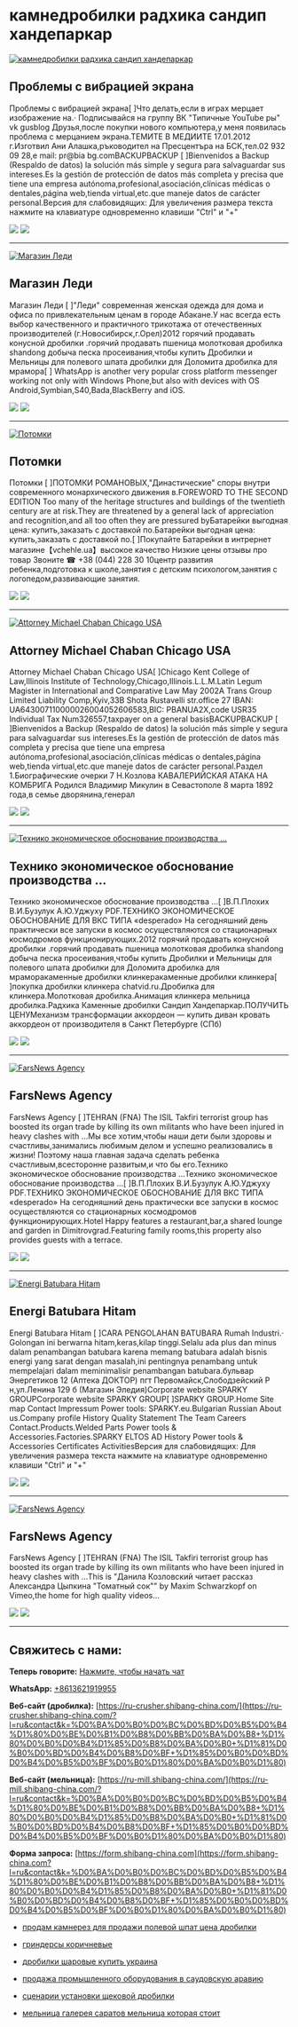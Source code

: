 # камнедробилки радхика сандип хандепаркар

<a href="https://swt.shibang-china.com/?l=ru&img&k=%D0%BA%D0%B0%D0%BC%D0%BD%D0%B5%D0%B4%D1%80%D0%BE%D0%B1%D0%B8%D0%BB%D0%BA%D0%B8+%D1%80%D0%B0%D0%B4%D1%85%D0%B8%D0%BA%D0%B0+%D1%81%D0%B0%D0%BD%D0%B4%D0%B8%D0%BF+%D1%85%D0%B0%D0%BD%D0%B4%D0%B5%D0%BF%D0%B0%D1%80%D0%BA%D0%B0%D1%80" target="_blank">![камнедробилки радхика сандип хандепаркар](http://static.shibang-china.com/all-800x300/789.jpg)</a>

## Проблемы с вибрацией экрана
Проблемы с вибрацией экрана[ ]Что делать,если в играх мерцает изображение на.&#183; Подписывайся на группу ВК &quot;Типичные YouTube ры&quot; vk gusblog Друзья,после покупки нового компьютера,у меня появилась проблема с мерцанием экрана.ТЕМИТЕ В МЕДИИТЕ 17.01.2012 г.Изготвил Ани Алашка,ръководител на Пресцентъра на БСК,тел.02 932 09 28,e mail: pr@bia bg.comBACKUPBACKUP [ ]Bienvenidos a Backup (Respaldo de datos) la soluci&#243;n m&#225;s simple y segura para salvaguardar sus intereses.Es la gesti&#243;n de protecci&#243;n de datos m&#225;s completa y precisa que tiene una empresa aut&#243;noma,profesional,asociaci&#243;n,cl&#237;nicas m&#233;dicas o dentales,p&#225;gina web,tienda virtual,etc.que maneje datos de car&#225;cter personal.Версия для слабовидящих: Для увеличения размера текста нажмите на клавиатуре одновременно клавиши &quot;Ctrl&quot; и &quot;+&quot;


<a href="https://whatsapp.shibangsoft.com/WhatsApp.php" target="_blank" title="WhatsApp">![](http://static.shibang-china.com/icon/whatsapp.png)</a> <a href="https://swt.shibang-china.com/?l=ru&icon&k=%D0%BA%D0%B0%D0%BC%D0%BD%D0%B5%D0%B4%D1%80%D0%BE%D0%B1%D0%B8%D0%BB%D0%BA%D0%B8+%D1%80%D0%B0%D0%B4%D1%85%D0%B8%D0%BA%D0%B0+%D1%81%D0%B0%D0%BD%D0%B4%D0%B8%D0%BF+%D1%85%D0%B0%D0%BD%D0%B4%D0%B5%D0%BF%D0%B0%D1%80%D0%BA%D0%B0%D1%80" target="_blank">![](http://static.shibang-china.com/icon/chat-ru.png)</a>

---

<a href="https://swt.shibang-china.com/?l=ru&img&k=%D0%BA%D0%B0%D0%BC%D0%BD%D0%B5%D0%B4%D1%80%D0%BE%D0%B1%D0%B8%D0%BB%D0%BA%D0%B8+%D1%80%D0%B0%D0%B4%D1%85%D0%B8%D0%BA%D0%B0+%D1%81%D0%B0%D0%BD%D0%B4%D0%B8%D0%BF+%D1%85%D0%B0%D0%BD%D0%B4%D0%B5%D0%BF%D0%B0%D1%80%D0%BA%D0%B0%D1%80" target="_blank">![Магазин Леди](http://static.shibang-china.com/all-800x300/1474.jpg)</a>

## Магазин Леди
Магазин Леди [ ]&quot;Леди&quot; современная женская одежда для дома и офиса по привлекательным ценам в городе Абакане.У нас всегда есть выбор качественного и практичного трикотажа от отечественных производителей (г.Новосибирск,г.Орел)2012 горячий продавать конусной дробилки .горячий продавать пшеница молотковая дробилка shandong добыча песка просеивания,чтобы купить Дробилки и Мельницы для полевого шпата дробилки для Доломита дробилка для мрамора[ ] WhatsApp is another very popular cross platform messenger working not only with Windows Phone,but also with devices with OS Android,Symbian,S40,Bada,BlackBerry and iOS.


<a href="https://whatsapp.shibangsoft.com/WhatsApp.php" target="_blank" title="WhatsApp">![](http://static.shibang-china.com/icon/whatsapp.png)</a> <a href="https://swt.shibang-china.com/?l=ru&icon&k=%D0%BA%D0%B0%D0%BC%D0%BD%D0%B5%D0%B4%D1%80%D0%BE%D0%B1%D0%B8%D0%BB%D0%BA%D0%B8+%D1%80%D0%B0%D0%B4%D1%85%D0%B8%D0%BA%D0%B0+%D1%81%D0%B0%D0%BD%D0%B4%D0%B8%D0%BF+%D1%85%D0%B0%D0%BD%D0%B4%D0%B5%D0%BF%D0%B0%D1%80%D0%BA%D0%B0%D1%80" target="_blank">![](http://static.shibang-china.com/icon/chat-ru.png)</a>

---

<a href="https://swt.shibang-china.com/?l=ru&img&k=%D0%BA%D0%B0%D0%BC%D0%BD%D0%B5%D0%B4%D1%80%D0%BE%D0%B1%D0%B8%D0%BB%D0%BA%D0%B8+%D1%80%D0%B0%D0%B4%D1%85%D0%B8%D0%BA%D0%B0+%D1%81%D0%B0%D0%BD%D0%B4%D0%B8%D0%BF+%D1%85%D0%B0%D0%BD%D0%B4%D0%B5%D0%BF%D0%B0%D1%80%D0%BA%D0%B0%D1%80" target="_blank">![Потомки](http://static.shibang-china.com/all-800x300/1344.jpg)</a>

## Потомки
Потомки [ ]ПОТОМКИ РОМАНОВЫХ,&quot;Династические&quot; споры внутри современного монархического движения в.FOREWORD TO THE SECOND EDITION Too many of the heritage structures and buildings of the twentieth century are at risk.They are threatened by a general lack of appreciation and recognition,and all too often they are pressured byБатарейки выгодная цена: купить,заказать с доставкой по.Батарейки выгодная цена: купить,заказать с доставкой по.[ ]Покупайте Батарейки в интрернет магазине【vchehle.ua】высокое качество Низкие цены отзывы про товар Звоните ☎ +38 (044) 228 30 10центр развития ребенка,подготовка к школе,занятия с детским психологом,занятия с логопедом,развивающие занятия.


<a href="https://whatsapp.shibangsoft.com/WhatsApp.php" target="_blank" title="WhatsApp">![](http://static.shibang-china.com/icon/whatsapp.png)</a> <a href="https://swt.shibang-china.com/?l=ru&icon&k=%D0%BA%D0%B0%D0%BC%D0%BD%D0%B5%D0%B4%D1%80%D0%BE%D0%B1%D0%B8%D0%BB%D0%BA%D0%B8+%D1%80%D0%B0%D0%B4%D1%85%D0%B8%D0%BA%D0%B0+%D1%81%D0%B0%D0%BD%D0%B4%D0%B8%D0%BF+%D1%85%D0%B0%D0%BD%D0%B4%D0%B5%D0%BF%D0%B0%D1%80%D0%BA%D0%B0%D1%80" target="_blank">![](http://static.shibang-china.com/icon/chat-ru.png)</a>

---

<a href="https://swt.shibang-china.com/?l=ru&img&k=%D0%BA%D0%B0%D0%BC%D0%BD%D0%B5%D0%B4%D1%80%D0%BE%D0%B1%D0%B8%D0%BB%D0%BA%D0%B8+%D1%80%D0%B0%D0%B4%D1%85%D0%B8%D0%BA%D0%B0+%D1%81%D0%B0%D0%BD%D0%B4%D0%B8%D0%BF+%D1%85%D0%B0%D0%BD%D0%B4%D0%B5%D0%BF%D0%B0%D1%80%D0%BA%D0%B0%D1%80" target="_blank">![Attorney Michael Chaban Chicago USA](http://static.shibang-china.com/all-800x300/1302.jpg)</a>

## Attorney Michael Chaban Chicago USA
Attorney Michael Chaban Chicago USA[ ]Chicago Kent College of Law,Illinois Institute of Technology,Chicago,Illinois.L.L.M.Latin Legum Magister in International and Comparative Law May 2002A Trans Group Limited Liability Comp,Kyiv,33B Shota Rustavelli str.office 27 IBAN: UA643007110000026004052606583,BIC: PBANUA2X,code USR35 Individual Tax Num326557,taxpayer on a general basisBACKUPBACKUP [ ]Bienvenidos a Backup (Respaldo de datos) la soluci&#243;n m&#225;s simple y segura para salvaguardar sus intereses.Es la gesti&#243;n de protecci&#243;n de datos m&#225;s completa y precisa que tiene una empresa aut&#243;noma,profesional,asociaci&#243;n,cl&#237;nicas m&#233;dicas o dentales,p&#225;gina web,tienda virtual,etc.que maneje datos de car&#225;cter personal.Раздел 1.Биографические очерки 7 Н.Козлова КАВАЛЕРИЙСКАЯ АТАКА НА КОМБРИГА Родился Владимир Микулин в Севастополе 8 марта 1892 года,в семье дворянина,генерал


<a href="https://whatsapp.shibangsoft.com/WhatsApp.php" target="_blank" title="WhatsApp">![](http://static.shibang-china.com/icon/whatsapp.png)</a> <a href="https://swt.shibang-china.com/?l=ru&icon&k=%D0%BA%D0%B0%D0%BC%D0%BD%D0%B5%D0%B4%D1%80%D0%BE%D0%B1%D0%B8%D0%BB%D0%BA%D0%B8+%D1%80%D0%B0%D0%B4%D1%85%D0%B8%D0%BA%D0%B0+%D1%81%D0%B0%D0%BD%D0%B4%D0%B8%D0%BF+%D1%85%D0%B0%D0%BD%D0%B4%D0%B5%D0%BF%D0%B0%D1%80%D0%BA%D0%B0%D1%80" target="_blank">![](http://static.shibang-china.com/icon/chat-ru.png)</a>

---

<a href="https://swt.shibang-china.com/?l=ru&img&k=%D0%BA%D0%B0%D0%BC%D0%BD%D0%B5%D0%B4%D1%80%D0%BE%D0%B1%D0%B8%D0%BB%D0%BA%D0%B8+%D1%80%D0%B0%D0%B4%D1%85%D0%B8%D0%BA%D0%B0+%D1%81%D0%B0%D0%BD%D0%B4%D0%B8%D0%BF+%D1%85%D0%B0%D0%BD%D0%B4%D0%B5%D0%BF%D0%B0%D1%80%D0%BA%D0%B0%D1%80" target="_blank">![Технико экономическое обоснование производства …](http://static.shibang-china.com/all-800x300/1171.jpg)</a>

## Технико экономическое обоснование производства …
Технико экономическое обоснование производства …[ ]В.П.Плохих В.И.Бузулук А.Ю.Уджуху PDF.ТЕХНИКО ЭКОНОМИЧЕСКОЕ ОБОСНОВАНИЕ ДЛЯ ВКС ТИПА &#171;desperado&#187; На сегодняшний день практически все запуски в космос осуществляются со стационарных космодромов функционирующих.2012 горячий продавать конусной дробилки .горячий продавать пшеница молотковая дробилка shandong добыча песка просеивания,чтобы купить Дробилки и Мельницы для полевого шпата дробилки для Доломита дробилка для мраморакаменные дробилки клинкеракаменные дробилки клинкера[ ]покупка дробилки клинкера chatvid.ru.Дробилка для клинкера.Молотковая дробилка.Анимация клинкера мельница дробилка.Радхика Каменные дробилки Сандип Хандепаркар.ПОЛУЧИТЬ ЦЕНУМеханизм трансформации аккордеон — купить диван кровать аккордеон от производителя в Санкт Петербурге (СПб)


<a href="https://whatsapp.shibangsoft.com/WhatsApp.php" target="_blank" title="WhatsApp">![](http://static.shibang-china.com/icon/whatsapp.png)</a> <a href="https://swt.shibang-china.com/?l=ru&icon&k=%D0%BA%D0%B0%D0%BC%D0%BD%D0%B5%D0%B4%D1%80%D0%BE%D0%B1%D0%B8%D0%BB%D0%BA%D0%B8+%D1%80%D0%B0%D0%B4%D1%85%D0%B8%D0%BA%D0%B0+%D1%81%D0%B0%D0%BD%D0%B4%D0%B8%D0%BF+%D1%85%D0%B0%D0%BD%D0%B4%D0%B5%D0%BF%D0%B0%D1%80%D0%BA%D0%B0%D1%80" target="_blank">![](http://static.shibang-china.com/icon/chat-ru.png)</a>

---

<a href="https://swt.shibang-china.com/?l=ru&img&k=%D0%BA%D0%B0%D0%BC%D0%BD%D0%B5%D0%B4%D1%80%D0%BE%D0%B1%D0%B8%D0%BB%D0%BA%D0%B8+%D1%80%D0%B0%D0%B4%D1%85%D0%B8%D0%BA%D0%B0+%D1%81%D0%B0%D0%BD%D0%B4%D0%B8%D0%BF+%D1%85%D0%B0%D0%BD%D0%B4%D0%B5%D0%BF%D0%B0%D1%80%D0%BA%D0%B0%D1%80" target="_blank">![FarsNews Agency](http://static.shibang-china.com/all-800x300/1036.jpg)</a>

## FarsNews Agency
FarsNews Agency [ ]TEHRAN (FNA) The ISIL Takfiri terrorist group has boosted its organ trade by killing its own militants who have been injured in heavy clashes with …Мы все хотим,чтобы наши дети были здоровы и счастливы,занимались любимым делом и успешно реализовались в жизни! Поэтому наша главная задача сделать ребенка счастливым,всесторонне развитым,и что бы его.Технико экономическое обоснование производства …Технико экономическое обоснование производства …[ ]В.П.Плохих В.И.Бузулук А.Ю.Уджуху PDF.ТЕХНИКО ЭКОНОМИЧЕСКОЕ ОБОСНОВАНИЕ ДЛЯ ВКС ТИПА &#171;desperado&#187; На сегодняшний день практически все запуски в космос осуществляются со стационарных космодромов функционирующих.Hotel Happy features a restaurant,bar,a shared lounge and garden in Dimitrovgrad.Featuring family rooms,this property also provides guests with a terrace.


<a href="https://whatsapp.shibangsoft.com/WhatsApp.php" target="_blank" title="WhatsApp">![](http://static.shibang-china.com/icon/whatsapp.png)</a> <a href="https://swt.shibang-china.com/?l=ru&icon&k=%D0%BA%D0%B0%D0%BC%D0%BD%D0%B5%D0%B4%D1%80%D0%BE%D0%B1%D0%B8%D0%BB%D0%BA%D0%B8+%D1%80%D0%B0%D0%B4%D1%85%D0%B8%D0%BA%D0%B0+%D1%81%D0%B0%D0%BD%D0%B4%D0%B8%D0%BF+%D1%85%D0%B0%D0%BD%D0%B4%D0%B5%D0%BF%D0%B0%D1%80%D0%BA%D0%B0%D1%80" target="_blank">![](http://static.shibang-china.com/icon/chat-ru.png)</a>

---

<a href="https://swt.shibang-china.com/?l=ru&img&k=%D0%BA%D0%B0%D0%BC%D0%BD%D0%B5%D0%B4%D1%80%D0%BE%D0%B1%D0%B8%D0%BB%D0%BA%D0%B8+%D1%80%D0%B0%D0%B4%D1%85%D0%B8%D0%BA%D0%B0+%D1%81%D0%B0%D0%BD%D0%B4%D0%B8%D0%BF+%D1%85%D0%B0%D0%BD%D0%B4%D0%B5%D0%BF%D0%B0%D1%80%D0%BA%D0%B0%D1%80" target="_blank">![Energi Batubara Hitam](http://static.shibang-china.com/all-800x300/968.jpg)</a>

## Energi Batubara Hitam
Energi Batubara Hitam [ ]CARA PENGOLAHAN BATUBARA Rumah Industri.&#183; Golongan ini berwarna hitam,keras,kilap tinggi.Selalu ada plus dan minus dalam penambangan batubara karena memang batubara adalah bisnis energi yang sarat dengan masalah,ini pentingnya penambang untuk mempelajari dalam meminimalisir penambangan batubara.бульвар Энергетиков 12 (Аптека ДОКТОР) пгт Первомайск,Слободзейский Р н,ул.Ленина 129 б (Магазин Эледия)Corporate website SPARKY GROUPCorporate website SPARKY GROUP[ ]SPARKY GROUP.Home Site map Contact Impressum Power tools: SPARKY.eu.Bulgarian Russian About us.Company profile History Quality Statement The Team Careers Contact.Products.Welded Parts Power tools &amp; Accessories.Factories.SPARKY ELTOS AD History Power tools &amp; Accessories Certificates ActivitiesВерсия для слабовидящих: Для увеличения размера текста нажмите на клавиатуре одновременно клавиши &quot;Ctrl&quot; и &quot;+&quot;


<a href="https://whatsapp.shibangsoft.com/WhatsApp.php" target="_blank" title="WhatsApp">![](http://static.shibang-china.com/icon/whatsapp.png)</a> <a href="https://swt.shibang-china.com/?l=ru&icon&k=%D0%BA%D0%B0%D0%BC%D0%BD%D0%B5%D0%B4%D1%80%D0%BE%D0%B1%D0%B8%D0%BB%D0%BA%D0%B8+%D1%80%D0%B0%D0%B4%D1%85%D0%B8%D0%BA%D0%B0+%D1%81%D0%B0%D0%BD%D0%B4%D0%B8%D0%BF+%D1%85%D0%B0%D0%BD%D0%B4%D0%B5%D0%BF%D0%B0%D1%80%D0%BA%D0%B0%D1%80" target="_blank">![](http://static.shibang-china.com/icon/chat-ru.png)</a>

---

<a href="https://swt.shibang-china.com/?l=ru&img&k=%D0%BA%D0%B0%D0%BC%D0%BD%D0%B5%D0%B4%D1%80%D0%BE%D0%B1%D0%B8%D0%BB%D0%BA%D0%B8+%D1%80%D0%B0%D0%B4%D1%85%D0%B8%D0%BA%D0%B0+%D1%81%D0%B0%D0%BD%D0%B4%D0%B8%D0%BF+%D1%85%D0%B0%D0%BD%D0%B4%D0%B5%D0%BF%D0%B0%D1%80%D0%BA%D0%B0%D1%80" target="_blank">![FarsNews Agency](http://static.shibang-china.com/all-800x300/851.jpg)</a>

## FarsNews Agency
FarsNews Agency [ ]TEHRAN (FNA) The ISIL Takfiri terrorist group has boosted its organ trade by killing its own militants who have been injured in heavy clashes with …This is &quot;Данила Козловский читает рассказ Александра Цыпкина &quot;Томатный сок&quot;&quot; by Maxim Schwarzkopf on Vimeo,the home for high quality videos…

<a href="https://whatsapp.shibangsoft.com/WhatsApp.php" target="_blank" title="WhatsApp">![](http://static.shibang-china.com/icon/whatsapp.png)</a> <a href="https://swt.shibang-china.com/?l=ru&icon&k=%D0%BA%D0%B0%D0%BC%D0%BD%D0%B5%D0%B4%D1%80%D0%BE%D0%B1%D0%B8%D0%BB%D0%BA%D0%B8+%D1%80%D0%B0%D0%B4%D1%85%D0%B8%D0%BA%D0%B0+%D1%81%D0%B0%D0%BD%D0%B4%D0%B8%D0%BF+%D1%85%D0%B0%D0%BD%D0%B4%D0%B5%D0%BF%D0%B0%D1%80%D0%BA%D0%B0%D1%80" target="_blank">![](http://static.shibang-china.com/icon/chat-ru.png)</a>

---
## Свяжитесь с нами:

**Теперь говорите:** [Нажмите, чтобы начать чат](https://swt.shibang-china.com?l=ru&contact&k=%D0%BA%D0%B0%D0%BC%D0%BD%D0%B5%D0%B4%D1%80%D0%BE%D0%B1%D0%B8%D0%BB%D0%BA%D0%B8+%D1%80%D0%B0%D0%B4%D1%85%D0%B8%D0%BA%D0%B0+%D1%81%D0%B0%D0%BD%D0%B4%D0%B8%D0%BF+%D1%85%D0%B0%D0%BD%D0%B4%D0%B5%D0%BF%D0%B0%D1%80%D0%BA%D0%B0%D1%80)

**WhatsApp:**  [+8613621919955](https://whatsapp.shibangsoft.com/WhatsApp.php)

**Веб-сайт (дробилка):** [https://ru-crusher.shibang-china.com/](https://ru-crusher.shibang-china.com/?l=ru&contact&k=%D0%BA%D0%B0%D0%BC%D0%BD%D0%B5%D0%B4%D1%80%D0%BE%D0%B1%D0%B8%D0%BB%D0%BA%D0%B8+%D1%80%D0%B0%D0%B4%D1%85%D0%B8%D0%BA%D0%B0+%D1%81%D0%B0%D0%BD%D0%B4%D0%B8%D0%BF+%D1%85%D0%B0%D0%BD%D0%B4%D0%B5%D0%BF%D0%B0%D1%80%D0%BA%D0%B0%D1%80)

**Веб-сайт (мельница):** [https://ru-mill.shibang-china.com/](https://ru-mill.shibang-china.com/?l=ru&contact&k=%D0%BA%D0%B0%D0%BC%D0%BD%D0%B5%D0%B4%D1%80%D0%BE%D0%B1%D0%B8%D0%BB%D0%BA%D0%B8+%D1%80%D0%B0%D0%B4%D1%85%D0%B8%D0%BA%D0%B0+%D1%81%D0%B0%D0%BD%D0%B4%D0%B8%D0%BF+%D1%85%D0%B0%D0%BD%D0%B4%D0%B5%D0%BF%D0%B0%D1%80%D0%BA%D0%B0%D1%80)

**Форма запроса:** [https://form.shibang-china.com](https://form.shibang-china.com?l=ru&contact&k=%D0%BA%D0%B0%D0%BC%D0%BD%D0%B5%D0%B4%D1%80%D0%BE%D0%B1%D0%B8%D0%BB%D0%BA%D0%B8+%D1%80%D0%B0%D0%B4%D1%85%D0%B8%D0%BA%D0%B0+%D1%81%D0%B0%D0%BD%D0%B4%D0%B8%D0%BF+%D1%85%D0%B0%D0%BD%D0%B4%D0%B5%D0%BF%D0%B0%D1%80%D0%BA%D0%B0%D1%80)

* [продам камнерез для продажи полевой шпат цена дробилки](../115/%D0%BF%D1%80%D0%BE%D0%B4%D0%B0%D0%BC%20%D0%BA%D0%B0%D0%BC%D0%BD%D0%B5%D1%80%D0%B5%D0%B7%20%D0%B4%D0%BB%D1%8F%20%D0%BF%D1%80%D0%BE%D0%B4%D0%B0%D0%B6%D0%B8%20%D0%BF%D0%BE%D0%BB%D0%B5%D0%B2%D0%BE%D0%B9%20%D1%88%D0%BF%D0%B0%D1%82%20%D1%86%D0%B5%D0%BD%D0%B0%20%D0%B4%D1%80%D0%BE%D0%B1%D0%B8%D0%BB%D0%BA%D0%B8.md)

* [гриндерсы коричневые](../113/%D0%B3%D1%80%D0%B8%D0%BD%D0%B4%D0%B5%D1%80%D1%81%D1%8B%20%D0%BA%D0%BE%D1%80%D0%B8%D1%87%D0%BD%D0%B5%D0%B2%D1%8B%D0%B5.md)

* [дробилки шаровые купить украина](../106/%D0%B4%D1%80%D0%BE%D0%B1%D0%B8%D0%BB%D0%BA%D0%B8%20%D1%88%D0%B0%D1%80%D0%BE%D0%B2%D1%8B%D0%B5%20%D0%BA%D1%83%D0%BF%D0%B8%D1%82%D1%8C%20%D1%83%D0%BA%D1%80%D0%B0%D0%B8%D0%BD%D0%B0.md)

* [продажа промышленного оборудования в саудовскую аравию](../114/%D0%BF%D1%80%D0%BE%D0%B4%D0%B0%D0%B6%D0%B0%20%D0%BF%D1%80%D0%BE%D0%BC%D1%8B%D1%88%D0%BB%D0%B5%D0%BD%D0%BD%D0%BE%D0%B3%D0%BE%20%D0%BE%D0%B1%D0%BE%D1%80%D1%83%D0%B4%D0%BE%D0%B2%D0%B0%D0%BD%D0%B8%D1%8F%20%D0%B2%20%D1%81%D0%B0%D1%83%D0%B4%D0%BE%D0%B2%D1%81%D0%BA%D1%83%D1%8E%20%D0%B0%D1%80%D0%B0%D0%B2%D0%B8%D1%8E.md)

* [сценарии установки щековой дробилки](../115/%D1%81%D1%86%D0%B5%D0%BD%D0%B0%D1%80%D0%B8%D0%B8%20%D1%83%D1%81%D1%82%D0%B0%D0%BD%D0%BE%D0%B2%D0%BA%D0%B8%20%D1%89%D0%B5%D0%BA%D0%BE%D0%B2%D0%BE%D0%B9%20%D0%B4%D1%80%D0%BE%D0%B1%D0%B8%D0%BB%D0%BA%D0%B8.md)

* [мельница галерея саратов мельница которая стоит](../107/%D0%BC%D0%B5%D0%BB%D1%8C%D0%BD%D0%B8%D1%86%D0%B0%20%D0%B3%D0%B0%D0%BB%D0%B5%D1%80%D0%B5%D1%8F%20%D1%81%D0%B0%D1%80%D0%B0%D1%82%D0%BE%D0%B2%20%D0%BC%D0%B5%D0%BB%D1%8C%D0%BD%D0%B8%D1%86%D0%B0%20%D0%BA%D0%BE%D1%82%D0%BE%D1%80%D0%B0%D1%8F%20%D1%81%D1%82%D0%BE%D0%B8%D1%82.md)